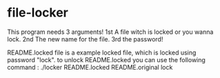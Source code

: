 # file-locker

This program needs 3 arguments!
1st A file witch is locked or you wanna lock.
2nd The new name for the file.
3rd the password!

README.locked file is a example locked file, which is locked using password "lock".
to unlock README.locked you can use the following command :
./locker README.locked README.original lock
